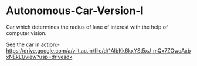 # Autonomous-Car-Version-I


Car which determines the radius of lane of interest with the help of computer vision.

See the car in action:-
https://drive.google.com/a/viit.ac.in/file/d/1AlbKk6kxYSt5xJ_mQx7ZOwoAxbxNEkL1/view?usp=drivesdk
